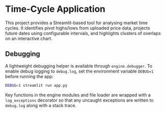 # Time-Cycle Application

This project provides a Streamlit-based tool for analysing market time cycles. It identifies pivot highs/lows from uploaded price data, projects future dates using configurable intervals, and highlights clusters of overlaps on an interactive chart.

## Debugging

A lightweight debugging helper is available through `engine.debugger`.
To enable debug logging to `debug.log`, set the environment variable `DEBUG=1`
before running the app:

```bash
DEBUG=1 streamlit run app.py
```

Key functions in the engine modules and file loader are wrapped with a
`log_exceptions` decorator so that any uncaught exceptions are written to
`debug.log` along with a stack trace.
